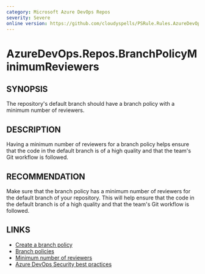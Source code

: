 ```yaml
---
category: Microsoft Azure DevOps Repos
severity: Severe
online version: https://github.com/cloudyspells/PSRule.Rules.AzureDevOps/blob/main/src/PSRule.Rules.AzureDevOps/en-US/AzureDevOps.Repos.BranchPolicyMinimumReviewers.md
---
```


# AzureDevOps.Repos.BranchPolicyMinimumReviewers

## SYNOPSIS

The repository's default branch should have a branch policy with a minimum
number of reviewers.

## DESCRIPTION

Having a minimum number of reviewers for a branch policy helps ensure that the
code in the default branch is of a high quality and that the team's Git
workflow is followed. 

## RECOMMENDATION

Make sure that the branch policy has a minimum number of reviewers for the
default branch of your repository. This will help ensure that the code in the
default branch is of a high quality and that the team's Git workflow is
followed.

## LINKS

- [Create a branch policy](https://docs.microsoft.com/en-us/azure/devops/repos/git/branch-policies?view=azure-devops)
- [Branch policies](https://docs.microsoft.com/en-us/azure/devops/repos/git/branch-policies-overview?view=azure-devops)
- [Minimum number of reviewers](https://docs.microsoft.com/en-us/azure/devops/repos/git/branch-policies-overview?view=azure-devops#minimum-number-of-reviewers)
- [Azure DevOps Security best practices](https://docs.microsoft.com/en-us/azure/devops/user-guide/security-best-practices?view=azure-devops#repositories-and-branches)
